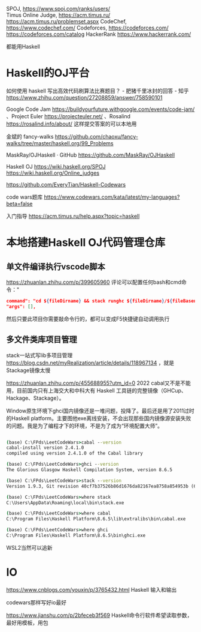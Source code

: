 
SPOJ, https://www.spoj.com/ranks/users/  
Timus Online Judge, https://acm.timus.ru/ https://acm.timus.ru/problemset.aspx
CodeChef, https://www.codechef.com/
Codeforces, https://codeforces.com/  https://codeforces.com/catalog
 HackerRank https://www.hackerrank.com/

都能用Haskell



# Haskell的OJ平台

如何使用 haskell 写出高效代码刷算法比赛题目？ - 肥猪千里冰封的回答 - 知乎
https://www.zhihu.com/question/27208859/answer/758590101


Google Code Jam https://buildyourfuture.withgoogle.com/events/code-jam/ 、Project Euler https://projecteuler.net/ 、Rosalind https://rosalind.info/about/  这样提交答案的可以本地用

金斌的 fancy-walks https://github.com/chaoxu/fancy-walks/tree/master/haskell.org/99_Problems

MaskRay/OJHaskell · GitHub https://github.com/MaskRay/OJHaskell


Haskell OJ https://wiki.haskell.org/SPOJ https://wiki.haskell.org/Online_judges



https://github.com/EveryTian/Haskell-Codewars



code wars题库
https://www.codewars.com/kata/latest/my-languages?beta=false

入门指导 https://acm.timus.ru/help.aspx?topic=haskell





# 本地搭建Haskell OJ代码管理仓库
## 单文件编译执行vscode脚本


https://zhuanlan.zhihu.com/p/399605960 
评论可以配置任何bash和cmd命令："

```json
command": "cd ${fileDirname} && stack runghc ${fileDirname}/${fileBasename}",
"args": [],
```

然后只要此项目你需要敲命令行的，都可以变成F5快捷键自动调用执行

## 多文件类库项目管理
stack一站式写lib多项目管理
https://blog.csdn.net/myRealization/article/details/118967134 ，就是Stackage镜像太慢




https://zhuanlan.zhihu.com/p/455688955?utm_id=0
2022 cabal又不是不能用，目前国内只有上海交大和中科大有 Haskell 工具链的完整镜像（GHCup、Hackage、Stackage）。


Window原生环境下ghci国内镜像还是一堆问题，投降了。最后还是用了2011过时的Haskell platform。主要图他exe离线安装，不会出现那些国内镜像源安装失败的问题。我是为了编程才下的环境，不是为了成为“环境配置大师”。

```cmd

(base) C:\FPds\LeetCodeWars>cabal --version
cabal-install version 2.4.1.0
compiled using version 2.4.1.0 of the Cabal library 

(base) C:\FPds\LeetCodeWars>ghci --version
The Glorious Glasgow Haskell Compilation System, version 8.6.5

(base) C:\FPds\LeetCodeWars>stack --version
Version 1.9.3, Git revision 40cf7b37526b86d1676da82167ea8758a854953b (6211 commits) x86_64 hpack-0.31.1

(base) C:\FPds\LeetCodeWars>where stack 
C:\Users\AppData\Roaming\local\bin\stack.exe

(base) C:\FPds\LeetCodeWars>where cabal
C:\Program Files\Haskell Platform\8.6.5\lib\extralibs\bin\cabal.exe

(base) C:\FPds\LeetCodeWars>where ghci
C:\Program Files\Haskell Platform\8.6.5\bin\ghci.exe

```

WSL2当然可以追新

# IO
https://www.cnblogs.com/youxin/p/3765432.html
Haskell 输入和输出

codewars那样写好io最好

https://www.jianshu.com/p/2bfeceb3f569 Haskell命令行软件希望读取参数，最好用模板，用包



































